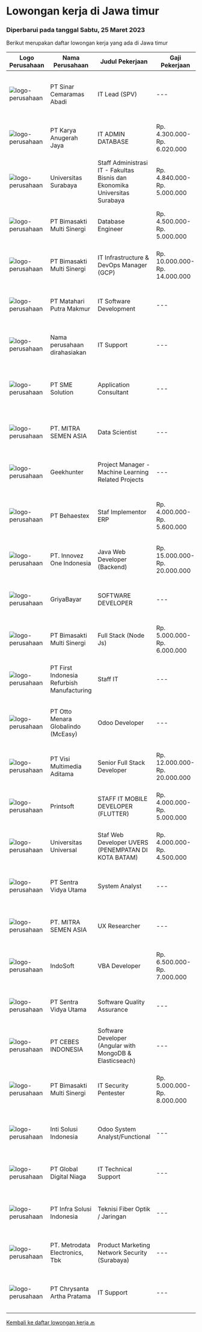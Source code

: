 
  # Lowongan kerja di Jawa timur

  ### Diperbarui pada tanggal Sabtu, 25 Maret 2023

  Berikut merupakan daftar lowongan kerja yang ada di Jawa timur

  |Logo Perusahaan | Nama Perusahaan | Judul Pekerjaan | Gaji Pekerjaan | Lokasi | Deskripsi | Tanggal diunggah | Pranala |
  | -------------- | --------------- | --------------- | --------- | --------- | -------------- | ------- | ----------- |
  |![logo-perusahaan](https://image-service-cdn.seek.com.au/e0df3573f12d40fc57f14913fd9bc3dc07470d30/ee4dce1061f3f616224767ad58cb2fc751b8d2dc)|PT Sinar Cemaramas Abadi|IT Lead (SPV)|---|Surabaya|Kami merupakan perusahaan manufakturing chemical raw material yang mengedepankan perkembangan teknologi. Kami sedang mengembangkan sistem management...|Jumat, 24 Maret 2023|https://www.jobstreet.co.id/id/job/it-lead-spv-4273056?token=0~ebf3e437-fb4b-4ac4-b2e8-e4470cbc7257&sectionRank=1&jobId=jobstreet-id-job-4273056|
|![logo-perusahaan](https://image-service-cdn.seek.com.au/8e9c4a008e6a983b61e82a2c06435edd46eaafbc/ee4dce1061f3f616224767ad58cb2fc751b8d2dc)|PT Karya Anugerah Jaya|IT ADMIN DATABASE|Rp. 4.300.000-Rp. 6.020.000|Sidoarjo|IT ADMIN DATA BASE* Lulusan Sarjana Informatika* Usia Maximal 35 tahun* Penempatan di daerah Pondok Candra Sidoarjo* Membantu kelancaran Sofware di...|Kamis, 23 Maret 2023|https://www.jobstreet.co.id/id/job/it-admin-database-4271398?token=0~ebf3e437-fb4b-4ac4-b2e8-e4470cbc7257&sectionRank=2&jobId=jobstreet-id-job-4271398|
|![logo-perusahaan](https://image-service-cdn.seek.com.au/b9a6b8fb1cf1bc417b52e6fa421f1d7000b9c866/ee4dce1061f3f616224767ad58cb2fc751b8d2dc)|Universitas Surabaya|Staff Administrasi IT - Fakultas Bisnis dan Ekonomika Universitas Surabaya|Rp. 4.840.000-Rp. 5.000.000|Surabaya|Tugas Utama: Administrasi dan Teknisi dibidang IT.Spesifikasi/Keahlian: Dapat bekerjasama dalam tim; Menguasai Microsoft office, khususnya Ms. Excel...|Kamis, 23 Maret 2023|https://www.jobstreet.co.id/id/job/staff-administrasi-it-fakultas-bisnis-dan-ekonomika-universitas-surabaya-4271649?token=0~ebf3e437-fb4b-4ac4-b2e8-e4470cbc7257&sectionRank=3&jobId=jobstreet-id-job-4271649|
|![logo-perusahaan](https://image-service-cdn.seek.com.au/3c3597528a656ba0a7299263a04fc9ed9cb02b85/ee4dce1061f3f616224767ad58cb2fc751b8d2dc)|PT Bimasakti Multi Sinergi|Database Engineer|Rp. 4.500.000-Rp. 5.000.000|Sidoarjo|Job Descriptions  Manage database changes and re-designs Analyze database issues and troubleshoot or configure the database accordingly Drive...|Jumat, 24 Maret 2023|https://www.jobstreet.co.id/id/job/database-engineer-4262557?token=0~ebf3e437-fb4b-4ac4-b2e8-e4470cbc7257&sectionRank=4&jobId=jobstreet-id-job-4262557|
|![logo-perusahaan](https://image-service-cdn.seek.com.au/3c3597528a656ba0a7299263a04fc9ed9cb02b85/ee4dce1061f3f616224767ad58cb2fc751b8d2dc)|PT Bimasakti Multi Sinergi|IT Infrastructure & DevOps Manager (GCP)|Rp. 10.000.000-Rp. 14.000.000|Sidoarjo|Job descriptions- Lead &amp; manage objective of tim IT Network &amp; DevOps- Ensure availability of all BMS infrastructure achieve Standard SLA-...|Kamis, 23 Maret 2023|https://www.jobstreet.co.id/id/job/it-infrastructure-devops-manager-gcp-4254510?token=0~ebf3e437-fb4b-4ac4-b2e8-e4470cbc7257&sectionRank=5&jobId=jobstreet-id-job-4254510|
|![logo-perusahaan](https://image-service-cdn.seek.com.au/b5ec16873e14a23c56f160ea441f5293179adac8/ee4dce1061f3f616224767ad58cb2fc751b8d2dc)|PT Matahari Putra Makmur|IT Software Development|---|Pasuruan|Kualifikasi: Minimal D3/S1 Teknik Informatika/Komputer Usia Maksimal 35 tahun Fulstack Web Development (PHP, Javascript, CSS) Menguasai Framework...|Kamis, 23 Maret 2023|https://www.jobstreet.co.id/id/job/it-software-development-4262166?token=0~ebf3e437-fb4b-4ac4-b2e8-e4470cbc7257&sectionRank=6&jobId=jobstreet-id-job-4262166|
|![logo-perusahaan](https://i.ibb.co/sqvTCh9/112815900-stock-vector-no-image-available-icon-flat-vector.webp)|Nama perusahaan dirahasiakan|IT Support|---|Jawa Timur|Usia maksimal 35 tahun Pendidikan minimal S1 segala jurusan Minimal memiliki 1 tahun pengalaman kerja di bidang yang sama  Mempunyai pengetahuan dan...|Senin, 20 Maret 2023|https://www.jobstreet.co.id/id/job/it-support-4268311?token=0~ebf3e437-fb4b-4ac4-b2e8-e4470cbc7257&sectionRank=7&jobId=jobstreet-id-job-4268311|
|![logo-perusahaan](https://image-service-cdn.seek.com.au/157ab2ba400395a501b645fc3726d4694ded17b3/ee4dce1061f3f616224767ad58cb2fc751b8d2dc)|PT SME Solution|Application Consultant|---|Jakarta Raya|ERP APPLICATION CONSULTANT(CODE: AC-JKT or AC-SBY) • Will be based in Jakarta (JKT) or Surabaya (SBY)• Bachelor Degree from reputable university with...|Kamis, 23 Maret 2023|https://www.jobstreet.co.id/id/job/application-consultant-4261078?token=0~ebf3e437-fb4b-4ac4-b2e8-e4470cbc7257&sectionRank=8&jobId=jobstreet-id-job-4261078|
|![logo-perusahaan](https://image-service-cdn.seek.com.au/a604172ec7fe52263103b2bf85a52f29376a076c/ee4dce1061f3f616224767ad58cb2fc751b8d2dc)|PT. MITRA SEMEN ASIA|Data Scientist|---|Jawa Timur|Responsibilities Analyze raw data: assessing quality, cleansing, structuring for downstream processing Design accurate and scalable prediction...|Jumat, 24 Maret 2023|https://www.jobstreet.co.id/id/job/data-scientist-4272863?token=0~ebf3e437-fb4b-4ac4-b2e8-e4470cbc7257&sectionRank=9&jobId=jobstreet-id-job-4272863|
|![logo-perusahaan](https://image-service-cdn.seek.com.au/9b1ac08312d45d7e6f0965d6cfa215d52017a644/ee4dce1061f3f616224767ad58cb2fc751b8d2dc)|Geekhunter|Project Manager - Machine Learning Related Projects|---|Jakarta Raya|Job Description Determine and define project scope and objectives Predict resources needed to reach objectives and manage resources in an effective...|Kamis, 23 Maret 2023|https://www.jobstreet.co.id/id/job/project-manager-machine-learning-related-projects-4271550?token=0~ebf3e437-fb4b-4ac4-b2e8-e4470cbc7257&sectionRank=10&jobId=jobstreet-id-job-4271550|
|![logo-perusahaan](https://image-service-cdn.seek.com.au/8b7e2b05ba209582732a5c82d57c211066889fbb/ee4dce1061f3f616224767ad58cb2fc751b8d2dc)|PT Behaestex|Staf Implementor ERP|Rp. 4.000.000-Rp. 5.600.000|Gresik|1. Usia maks. 25 tahun.2. Pendidikan min. S1 Sistem Informasi, Teknik Informatika atau bidang   lain yang linear.3. Berpengalaman sebagai implementor....|Rabu, 22 Maret 2023|https://www.jobstreet.co.id/id/job/staf-implementor-erp-4271042?token=0~ebf3e437-fb4b-4ac4-b2e8-e4470cbc7257&sectionRank=11&jobId=jobstreet-id-job-4271042|
|![logo-perusahaan](https://image-service-cdn.seek.com.au/5ac1ce894c015b4831ba1d1458ad5a1b4e630a93/ee4dce1061f3f616224767ad58cb2fc751b8d2dc)|PT. Innovez One Indonesia|Java Web Developer (Backend)|Rp. 15.000.000-Rp. 20.000.000|Jakarta Raya|We are looking for a dynamic and talented Java Full-Stack Developer with strong OOAD background to join our global team. You will work in a SCRUM team...|Jumat, 24 Maret 2023|https://www.jobstreet.co.id/id/job/java-web-developer-backend-4273459?token=0~ebf3e437-fb4b-4ac4-b2e8-e4470cbc7257&sectionRank=12&jobId=jobstreet-id-job-4273459|
|![logo-perusahaan](https://image-service-cdn.seek.com.au/64f9a81718faec457d72b8ff41cef928c69509b7/ee4dce1061f3f616224767ad58cb2fc751b8d2dc)|GriyaBayar|SOFTWARE DEVELOPER|---|Surabaya|Job Description: Mengintegrasikan API eksternal ke sistem internal Mengembangkan dan maintenance sistem existing (penambahan fitur, update, optimasi...|Kamis, 23 Maret 2023|https://www.jobstreet.co.id/id/job/software-developer-4261100?token=0~ebf3e437-fb4b-4ac4-b2e8-e4470cbc7257&sectionRank=13&jobId=jobstreet-id-job-4261100|
|![logo-perusahaan](https://image-service-cdn.seek.com.au/3c3597528a656ba0a7299263a04fc9ed9cb02b85/ee4dce1061f3f616224767ad58cb2fc751b8d2dc)|PT Bimasakti Multi Sinergi|Full Stack (Node Js)|Rp. 5.000.000-Rp. 6.000.000|Sidoarjo|Requirements: Bachelor degree in information technology Minimum having 1 year experience in related field Good knowledge of Node.Js Good knowledge of...|Kamis, 23 Maret 2023|https://www.jobstreet.co.id/id/job/full-stack-node-js-4262197?token=0~ebf3e437-fb4b-4ac4-b2e8-e4470cbc7257&sectionRank=14&jobId=jobstreet-id-job-4262197|
|![logo-perusahaan](https://i.ibb.co/sqvTCh9/112815900-stock-vector-no-image-available-icon-flat-vector.webp)|PT  First Indonesia Refurbish Manufacturing|Staff IT|---|Surabaya|Kualifikasi: Min. D3 Teknik Informatika, Teknologi Informasi, atau Ilmu Komputer. Memahami Troubleshooting Software dan hadware Menguasai OS Windows...|Kamis, 23 Maret 2023|https://www.jobstreet.co.id/id/job/staff-it-4271477?token=0~ebf3e437-fb4b-4ac4-b2e8-e4470cbc7257&sectionRank=15&jobId=jobstreet-id-job-4271477|
|![logo-perusahaan](https://image-service-cdn.seek.com.au/d2fdc8f770780672c481f96da84f09bace4e0084/ee4dce1061f3f616224767ad58cb2fc751b8d2dc)|PT Otto Menara Globalindo (McEasy)|Odoo Developer|---|Surabaya|We are Indonesia's Top Transportation Management System with IoT Integration which services have been used by hundreds of logistics and supply chain...|Jumat, 24 Maret 2023|https://www.jobstreet.co.id/id/job/odoo-developer-4273450?token=0~ebf3e437-fb4b-4ac4-b2e8-e4470cbc7257&sectionRank=16&jobId=jobstreet-id-job-4273450|
|![logo-perusahaan](https://image-service-cdn.seek.com.au/b8528c389ba1b59ec14f571684d5a518b5b2a7b1/ee4dce1061f3f616224767ad58cb2fc751b8d2dc)|PT Visi Multimedia Aditama|Senior Full Stack Developer|Rp. 12.000.000-Rp. 20.000.000|Malang|Responsibilities: Develop application using ReactJs and/or NextJS. Work closely with Product Leader to design and build new features and insightful...|Jumat, 24 Maret 2023|https://www.jobstreet.co.id/id/job/senior-full-stack-developer-4273813?token=0~ebf3e437-fb4b-4ac4-b2e8-e4470cbc7257&sectionRank=17&jobId=jobstreet-id-job-4273813|
|![logo-perusahaan](https://image-service-cdn.seek.com.au/a90079fce62dbadba3aa64a84be18204a4bec09b/ee4dce1061f3f616224767ad58cb2fc751b8d2dc)|Printsoft|STAFF IT MOBILE DEVELOPER (FLUTTER)|Rp. 4.000.000-Rp. 5.000.000|Surabaya|Mengatur proses pengembangan software mulai dari konsep hingga pengiriman Menjaga dan meningkatkan pengerjaan software Mengatur siklus awal sampai...|Rabu, 22 Maret 2023|https://www.jobstreet.co.id/id/job/staff-it-mobile-developer-flutter-4251675?token=0~ebf3e437-fb4b-4ac4-b2e8-e4470cbc7257&sectionRank=18&jobId=jobstreet-id-job-4251675|
|![logo-perusahaan](https://image-service-cdn.seek.com.au/872a4f5f67ec54088d1d3b199ea228bef1b40ae9/ee4dce1061f3f616224767ad58cb2fc751b8d2dc)|Universitas Universal|Staf Web Developer UVERS (PENEMPATAN DI KOTA BATAM)|Rp. 4.000.000-Rp. 4.500.000|Kepulauan Riau|-Minimal Lulusan S1 Bidang Ilmu Komputer/ Pemrograman-Menguasai konsep web dasar (PHP,HTML,JavaScript,Jquery,etc)-Menguasai framework Laravel dan...|Senin, 20 Maret 2023|https://www.jobstreet.co.id/id/job/staf-web-developer-uvers-penempatan-di-kota-batam-4268578?token=0~ebf3e437-fb4b-4ac4-b2e8-e4470cbc7257&sectionRank=19&jobId=jobstreet-id-job-4268578|
|![logo-perusahaan](https://image-service-cdn.seek.com.au/89a4b4d8e6af0c01c230c2b1f638fbea996731cb/ee4dce1061f3f616224767ad58cb2fc751b8d2dc)|PT Sentra Vidya Utama|System Analyst|---|Surabaya|Job Description:- Meet and coordinate with team to establish project scope, system goals, and requirements- Develop, analyze, prioritize, and organize...|Rabu, 22 Maret 2023|https://www.jobstreet.co.id/id/job/system-analyst-4258848?token=0~ebf3e437-fb4b-4ac4-b2e8-e4470cbc7257&sectionRank=20&jobId=jobstreet-id-job-4258848|
|![logo-perusahaan](https://image-service-cdn.seek.com.au/003218f21a71dddcc0517c182426e83bb7569493/ee4dce1061f3f616224767ad58cb2fc751b8d2dc)|PT. MITRA SEMEN ASIA|UX Researcher|---|Surabaya|Job Description Plan and execute research initiatives to collect insights into user behavior by exploring both UX research (to understand users’...|Kamis, 23 Maret 2023|https://www.jobstreet.co.id/id/job/ux-researcher-4271704?token=0~ebf3e437-fb4b-4ac4-b2e8-e4470cbc7257&sectionRank=21&jobId=jobstreet-id-job-4271704|
|![logo-perusahaan](https://image-service-cdn.seek.com.au/fbd57a90b36e6d6fe13c8e714c23f2e07616d0cb/ee4dce1061f3f616224767ad58cb2fc751b8d2dc)|IndoSoft|VBA Developer|Rp. 6.500.000-Rp. 7.000.000|Malang|Menguasai VBA (Visual Basic) programming language Mampu membuat Visual Basic Application, baik stand-alone, dan juga integrasi dengan Microsoft...|Kamis, 23 Maret 2023|https://www.jobstreet.co.id/id/job/vba-developer-4261695?token=0~ebf3e437-fb4b-4ac4-b2e8-e4470cbc7257&sectionRank=22&jobId=jobstreet-id-job-4261695|
|![logo-perusahaan](https://image-service-cdn.seek.com.au/89a4b4d8e6af0c01c230c2b1f638fbea996731cb/ee4dce1061f3f616224767ad58cb2fc751b8d2dc)|PT Sentra Vidya Utama|Software Quality Assurance|---|Surabaya|Review requirements, specifications, and technical design documents to provide timely and meaningful feedback Create detailed, comprehensive, and...|Rabu, 22 Maret 2023|https://www.jobstreet.co.id/id/job/software-quality-assurance-4258864?token=0~ebf3e437-fb4b-4ac4-b2e8-e4470cbc7257&sectionRank=23&jobId=jobstreet-id-job-4258864|
|![logo-perusahaan](https://image-service-cdn.seek.com.au/eb5cebf4694786df4f57ac2a16818fd71edbeea5/ee4dce1061f3f616224767ad58cb2fc751b8d2dc)|PT CEBES INDONESIA|Software Developer (Angular with MongoDB & Elasticseach)|---|Surabaya|We're always looking for talented people to join our team.Also newly graduated Software Engineers are welcome to apply, provided they are proficient...|Kamis, 23 Maret 2023|https://www.jobstreet.co.id/id/job/software-developer-angular-with-mongodb-elasticseach-4252111?token=0~ebf3e437-fb4b-4ac4-b2e8-e4470cbc7257&sectionRank=24&jobId=jobstreet-id-job-4252111|
|![logo-perusahaan](https://image-service-cdn.seek.com.au/3c3597528a656ba0a7299263a04fc9ed9cb02b85/ee4dce1061f3f616224767ad58cb2fc751b8d2dc)|PT Bimasakti Multi Sinergi|IT Security Pentester|Rp. 5.000.000-Rp. 8.000.000|Sidoarjo|Job Description : Perform API testing and crosscheck the documentation Perform microservice testing and crosscheck with business logic Carry out...|Selasa, 21 Maret 2023|https://www.jobstreet.co.id/id/job/it-security-pentester-4269419?token=0~ebf3e437-fb4b-4ac4-b2e8-e4470cbc7257&sectionRank=25&jobId=jobstreet-id-job-4269419|
|![logo-perusahaan](https://i.ibb.co/sqvTCh9/112815900-stock-vector-no-image-available-icon-flat-vector.webp)|Inti Solusi Indonesia|Odoo System Analyst/Functional|---|Surabaya|Kualifikasi : D3/S1 Jurusan Sistem Informasi / Teknik Informatika atau setara Minimal 1 tahun pengalaman sebagai system analyst Paham dengan Struktur...|Kamis, 23 Maret 2023|https://www.jobstreet.co.id/id/job/odoo-system-analyst-functional-4271909?token=0~ebf3e437-fb4b-4ac4-b2e8-e4470cbc7257&sectionRank=26&jobId=jobstreet-id-job-4271909|
|![logo-perusahaan](https://image-service-cdn.seek.com.au/c8ee1f2c0153c90126cf19b5805c2cad476d5925/ee4dce1061f3f616224767ad58cb2fc751b8d2dc)|PT Global Digital Niaga|IT Technical Support|---|Bandung|As an IT Technical Support Staff , you will make sure that employees and stores can work properly using IT tools, working device, network, and another...|Jumat, 17 Maret 2023|https://www.jobstreet.co.id/id/job/it-technical-support-4265884?token=0~ebf3e437-fb4b-4ac4-b2e8-e4470cbc7257&sectionRank=27&jobId=jobstreet-id-job-4265884|
|![logo-perusahaan](https://image-service-cdn.seek.com.au/1d28508741a18a8787327f3864aa8fb63be75845/ee4dce1061f3f616224767ad58cb2fc751b8d2dc)|PT Infra Solusi Indonesia|Teknisi Fiber Optik / Jaringan|---|Bandung|Melakukan proses aktivasi jaringan FDH dan FTTH sehingga termigrasi dengan baik  Melakukan penuntasan progress work order pole konstruksi sesuai...|Senin, 20 Maret 2023|https://www.jobstreet.co.id/id/job/teknisi-fiber-optik-jaringan-4268658?token=0~ebf3e437-fb4b-4ac4-b2e8-e4470cbc7257&sectionRank=28&jobId=jobstreet-id-job-4268658|
|![logo-perusahaan](https://image-service-cdn.seek.com.au/0d75518309b56a3cff39daa569b0ba02cc7a22f2/ee4dce1061f3f616224767ad58cb2fc751b8d2dc)|PT. Metrodata Electronics, Tbk|Product Marketing Network Security (Surabaya)|---|Surabaya|PT Metrodata Electronics, TBK (Digital Solution and Distribution Company) would like to invite you to be part of the company to develop yourself and...|Kamis, 23 Maret 2023|https://www.jobstreet.co.id/id/job/product-marketing-network-security-surabaya-4261128?token=0~ebf3e437-fb4b-4ac4-b2e8-e4470cbc7257&sectionRank=29&jobId=jobstreet-id-job-4261128|
|![logo-perusahaan](https://image-service-cdn.seek.com.au/8c9afd1ec43b654ebf626e439ce958dec2a83e45/ee4dce1061f3f616224767ad58cb2fc751b8d2dc)|PT Chrysanta Artha Pratama|IT Support|---|Surabaya|Kualifikasi : Usia Maksimal 35 tahun Pendidikan S1 Teknik Informatika Pengalaman dibidang IT minimal 2 tahun Memiliki komunikasi yang baik Mampu...|Jumat, 17 Maret 2023|https://www.jobstreet.co.id/id/job/it-support-4265964?token=0~ebf3e437-fb4b-4ac4-b2e8-e4470cbc7257&sectionRank=30&jobId=jobstreet-id-job-4265964|


  [Kembali ke daftar lowongan kerja 🔙](../README.md#daftar-lowongan-kerja)
  